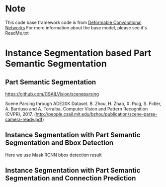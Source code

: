# Note
This code base framework code is from [Deformable Convolutional Networks](https://github.com/msracver/Deformable-ConvNets)
For more information about the base model, please see it's ReadMe.txt

# Instance Segmentation based Part Semantic Segmentation

## Part Semantic Segmentation

https://github.com/CSAILVision/sceneparsing

Scene Parsing through ADE20K Dataset. B. Zhou, H. Zhao, X. Puig, S. Fidler, A. Barriuso and A. Torralba. Computer Vision and Pattern Recognition (CVPR), 2017. (http://people.csail.mit.edu/bzhou/publication/scene-parse-camera-ready.pdf)


## Instance Segmentation with Part Semantic Segmentation and Bbox Detection

Here we use Mask RCNN bbox detection result


## Instance Segmentation with Part Semantic Segmentation and Connection Prediction


